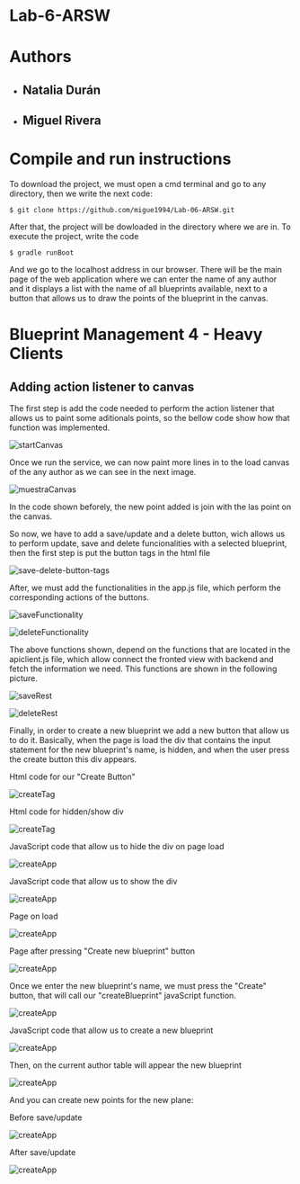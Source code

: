 # Lab-6-ARSW

# Authors

- ## Natalia Durán
- ## Miguel Rivera

# Compile and run instructions

To download the project, we must open a cmd terminal and go to any directory, then we write the next code:

```$ git clone https://github.com/migue1994/Lab-06-ARSW.git```

After that, the project will be dowloaded in the directory where we are in.
To execute the project, write the code

```$ gradle runBoot```

And we go to the localhost address in our browser. There will be the main page of the web application where we can enter the name of any author and it displays a list with the name of all blueprints available, next to a button that allows us to draw the points of the blueprint in the canvas.

# Blueprint Management 4 - Heavy Clients

## Adding action listener to canvas

The first step is add the code needed to perform the action listener that allows us to paint some aditionals points, so the bellow code show how that function was implemented.

![startCanvas](https://github.com/migue1994/Lab-06-ARSW/blob/master/img/startCanvas.PNG)

Once we run the service, we can now paint more lines in to the load canvas of the any author as we can see in the next image.

![muestraCanvas](https://github.com/migue1994/Lab-06-ARSW/blob/master/img/muestraCanvas.PNG)

In the code shown beforely, the new point added is join with the las point on the canvas.

So now, we have to add a save/update and a delete button, wich allows us to perform update, save and delete funcionalities with a selected blueprint, then the first step is put the button tags in the html file

![save-delete-button-tags](https://github.com/migue1994/Lab-06-ARSW/blob/master/img/save-delete-button-tags.PNG)

After, we must add the functionalities in the app.js file, which perform the corresponding actions of the buttons.

![saveFunctionality](https://github.com/migue1994/Lab-06-ARSW/blob/master/img/saveFuncionality.PNG)

![deleteFunctionality](https://github.com/migue1994/Lab-06-ARSW/blob/master/img/deleteFunctionality.PNG)

The above functions shown, depend on the functions that are located in the apiclient.js file, which allow connect the fronted view with backend and fetch the information we need. This functions are shown in the following picture.

![saveRest](https://github.com/migue1994/Lab-06-ARSW/blob/master/img/saveRest.PNG)

![deleteRest](https://github.com/migue1994/Lab-06-ARSW/blob/master/img/deleteRest.PNG)

Finally, in order to create a new blueprint we add a new button that allow us to do it. Basically, when the page is load the div that contains the input statement for the new blueprint's name, is hidden, and when the user press the create button this div appears.

Html code for our "Create Button"

![createTag](https://github.com/migue1994/Lab-06-ARSW/blob/master/img/htmlButton.png)


Html code for hidden/show div

![createTag](https://github.com/migue1994/Lab-06-ARSW/blob/master/img/htmlCreate.png)

JavaScript code that allow us to hide the div on page load

![createApp](https://github.com/migue1994/Lab-06-ARSW/blob/master/img/hide.png)

JavaScript code that allow us to show the div

![createApp](https://github.com/migue1994/Lab-06-ARSW/blob/master/img/hideCreate.png)

Page on load

![createApp](https://github.com/migue1994/Lab-06-ARSW/blob/master/img/current.png)

Page after pressing "Create new blueprint" button

![createApp](https://github.com/migue1994/Lab-06-ARSW/blob/master/img/createe.png)

Once we enter the new blueprint's name, we must press the "Create" button, that will call our "createBlueprint" javaScript function.

![createApp](https://github.com/migue1994/Lab-06-ARSW/blob/master/img/newC.png)

JavaScript code that allow us to create a new blueprint

![createApp](https://github.com/migue1994/Lab-06-ARSW/blob/master/img/create.png)

Then, on the current author table will appear the new blueprint

![createApp](https://github.com/migue1994/Lab-06-ARSW/blob/master/img/table.png)

And you can create new points for the new plane:

Before save/update

![createApp](https://github.com/migue1994/Lab-06-ARSW/blob/master/img/new1.png)

After save/update

![createApp](https://github.com/migue1994/Lab-06-ARSW/blob/master/img/new2.png)



